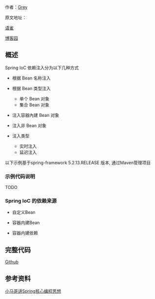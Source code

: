 作者：[Grey](https://www.cnblogs.com/greyzeng/)

原文地址：

[语雀]()

[博客园]()

## 概述

Spring IoC 依赖注入分为以下几种方式

- 根据 Bean 名称注入

- 根据 Bean 类型注入
    - 单个 Bean 对象
    - 集合 Bean 对象

- 注入容器內建 Bean 对象

- 注入非 Bean 对象

- 注入类型
    - 实时注入
    - 延迟注入

以下示例基于spring-framework 5.2.13.RELEASE 版本, 通过Maven管理项目

### 示例代码说明

TODO

### Spring IoC 的依赖来源

- 自定义Bean

- 容器内建Bean

- 容器内建依赖

## 完整代码

[Github](https://github.com/GreyZeng/thinking-in-spring/java-beans-demo)

## 参考资料

[小马哥讲Spring核心编程思想](https://time.geekbang.org/course/intro/100042601)
